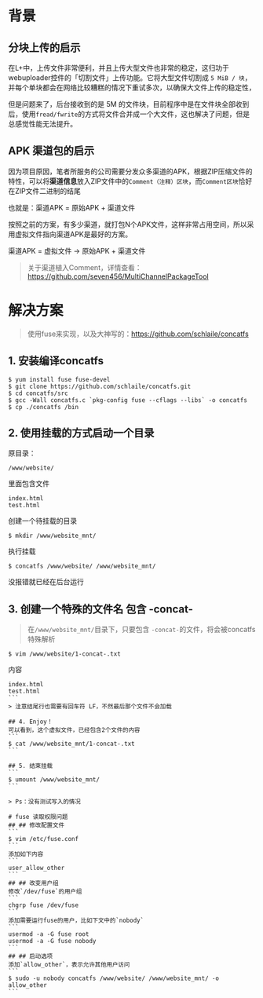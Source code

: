 # 背景
## 分块上传的启示
在L+中，上传文件非常便利，并且上传大型文件也非常的稳定，这归功于webuploader控件的「切割文件」上传功能。它将大型文件切割成 `5 MiB / 块`，并每个单块都会在网络比较糟糕的情况下重试多次，以确保大文件上传的稳定性，

但是问题来了，后台接收到的是 5M 的文件块，目前程序中是在文件块全部收到后，使用`fread/fwrite`的方式将文件合并成一个大文件，这也解决了问题，但是总感觉性能无法提升。
## APK 渠道包的启示
因为项目原因，笔者所服务的公司需要分发众多渠道的APK，根据ZIP压缩文件的特性，可以将**渠道信息**放入ZIP文件中的```Comment（注释）区块```，而```Comment区块```恰好在ZIP文件二进制的结尾

也就是：渠道APK = 原始APK + 渠道文件

按照之前的方案，有多少渠道，就打包N个APK文件，这样非常占用空间，所以采用虚拟文件指向渠道APK是最好的方案。

渠道APK = 虚拟文件 -> 原始APK + 渠道文件

> 关于渠道植入Comment，详情查看：https://github.com/seven456/MultiChannelPackageTool

# 解决方案

> 使用fuse来实现，以及大神写的：https://github.com/schlaile/concatfs

## 1. 安装编译concatfs
```
$ yum install fuse fuse-devel
$ git clone https://github.com/schlaile/concatfs.git
$ cd concatfs/src
$ gcc -Wall concatfs.c `pkg-config fuse --cflags --libs` -o concatfs
$ cp ./concatfs /bin
```
## 2. 使用挂载的方式启动一个目录
 原目录：
```
/www/website/
```
里面包含文件 
```
index.html
test.html
```
创建一个待挂载的目录 
```
$ mkdir /www/website_mnt/
```
执行挂载
```
$ concatfs /www/website/ /www/website_mnt/
```
没报错就已经在后台运行
## 3.  创建一个特殊的文件名 包含 -concat-
> 在```/www/website_mnt/```目录下，只要包含 ```-concat-```的文件，将会被concatfs特殊解析

```
$ vim /www/website/1-concat-.txt
```
内容
````
index.html
test.html
```
> 注意结尾行也需要有回车符 LF，不然最后那个文件不会加载

## 4. Enjoy！
可以看到，这个虚拟文件，已经包含2个文件的内容
```
$ cat /www/website_mnt/1-concat-.txt
```

## 5. 结束挂载
```
$ umount /www/website_mnt/
```

> Ps：没有测试写入的情况

# fuse 读取权限问题
## ## 修改配置文件
```
$ vim /etc/fuse.conf
```
添加如下内容
```
user_allow_other
```
## ## 改变用户组
修改`/dev/fuse`的用户组
```
chgrp fuse /dev/fuse
```
添加需要运行fuse的用户，比如下文中的`nobody`
```
usermod -a -G fuse root
usermod -a -G fuse nobody
```
## ## 启动选项
添加`allow_other`，表示允许其他用户访问
```
$ sudo -u nobody concatfs /www/website/ /www/website_mnt/ -o allow_other
```